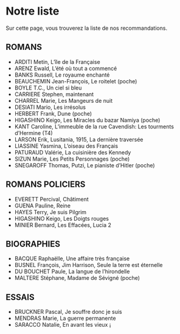# Notre liste

Sur cette page, vous trouverez la liste de nos recommandations.

## ROMANS

-	ARDITI Metin, L’île de la Française
-	ARENZ Ewald, L’été où tout a commencé
-	BANKS Russell, Le royaume enchanté
-	BEAUCHEMIN Jean-François, Le roitelet (poche)
-	BOYLE T.C., Un ciel si bleu
-	CARRIERE Stephen, maintenant
-	CHARREL Marie, Les Mangeurs de nuit
-	DESIATI Mario, Les irrésolus
-	HERBERT Frank, Dune (poche)
-	HIGASHINO Keigo, Les Miracles du bazar Namiya (poche)
-	KANT Caroline, L’immeuble de la rue Cavendish: Les tourments d’Hermine (T4)
-	LARSON Erik, Lusitania, 1915, La dernière traversée
-	LIASSINE Yasmina, L’oiseau des Français
-	PATURAUD Valérie, La cuisinière des Kennedy
-	SIZUN Marie, Les Petits Personnages (poche)
-	SNEGAROFF Thomas, Putzi, Le pianiste d’Hitler (poche)

## ROMANS POLICIERS

-	EVERETT Percival, Châtiment
-	GUENA Pauline, Reine
-	HAYES Terry, Je suis Pilgrim
-	HIGASHINO Keigo, Les Doigts rouges
-	MINIER Bernard, Les Effacées, Lucia 2

## BIOGRAPHIES

-	BACQUE Raphaëlle, Une affaire très française
-	BUSNEL François, Jim Harrison, Seule la terre est éternelle
-	DU BOUCHET Paule, La langue de l’hirondelle
-	MALTERE Stéphane, Madame de Sévigné (poche)

## ESSAIS

-	BRUCKNER Pascal, Je souffre donc je suis
-	MENDRAS Marie, La guerre permanente
-	SARACCO Natalie, En avant les vieux ¡
